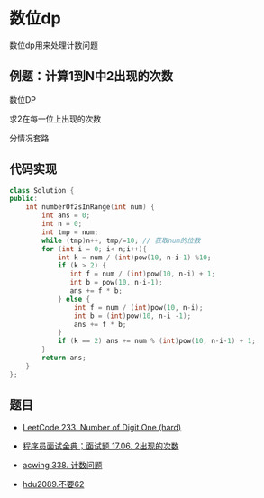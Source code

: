 # 数位dp

数位dp用来处理计数问题

## 例题：计算1到N中2出现的次数

数位DP

求2在每一位上出现的次数

分情况套路

## 代码实现

```cpp
class Solution {
public:
    int numberOf2sInRange(int num) {
        int ans = 0;
        int n = 0;
        int tmp = num;
        while (tmp)n++, tmp/=10; // 获取num的位数
        for (int i = 0; i< n;i++){
            int k = num / (int)pow(10, n-i-1) %10;
            if (k > 2) {
               int f = num / (int)pow(10, n-i) + 1;
               int b = pow(10, n-i-1);
               ans += f * b;
            } else {
                int f = num / (int)pow(10, n-i);
                int b = (int)pow(10, n-i -1);
                ans += f * b;
            }
            if (k == 2) ans += num % (int)pow(10, n-i-1) + 1;
        }
        return ans;
    }
};
```

## 题目

- [LeetCode 233. Number of Digit One (hard)](https://github.com/muyids/leetcode/blob/master/algorithms/201-300/233.number-of-digit-one.md)

- [程序员面试金典；面试题 17.06. 2出现的次数](https://leetcode-cn.com/problems/number-of-2s-in-range-lcci/)

- [acwing 338. 计数问题](https://www.acwing.com/problem/content/340/)

- [hdu2089.不要62](http://acm.hdu.edu.cn/showproblem.php?pid=2089)

